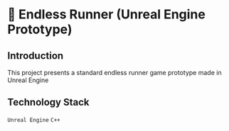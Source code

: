 # 🏃 Endless Runner (Unreal Engine Prototype)

## Introduction
This project presents a standard endless runner game prototype made in Unreal Engine

## Technology Stack
`Unreal Engine` `C++`
